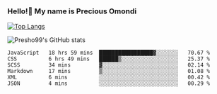 ### Hello!👋 My name is Precious Omondi 

[![Top Langs](https://github-readme-stats.vercel.app/api/top-langs/?username=Presho99&langs_count=8&theme=dark)](https://github.com/Presho99/github-readme-stats)

![Presho99's GitHub stats](https://github-readme-stats.vercel.app/api?username=Presho99&show_icons=true&theme=dark)

<!--START_SECTION:waka-->

```text
JavaScript   18 hrs 59 mins  █████████████████▓░░░░░░░   70.67 %
CSS          6 hrs 49 mins   ██████▒░░░░░░░░░░░░░░░░░░   25.37 %
SCSS         34 mins         ▓░░░░░░░░░░░░░░░░░░░░░░░░   02.14 %
Markdown     17 mins         ▒░░░░░░░░░░░░░░░░░░░░░░░░   01.08 %
XML          6 mins          ░░░░░░░░░░░░░░░░░░░░░░░░░   00.42 %
JSON         4 mins          ░░░░░░░░░░░░░░░░░░░░░░░░░   00.29 %
```

<!--END_SECTION:waka-->

